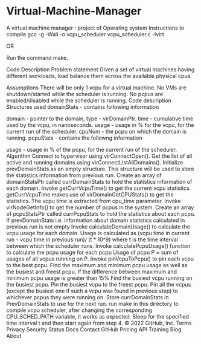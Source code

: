 # Virtual-Machine-Manager
A virtual machine manager : project of Operating system 
Instructions to compile
gcc -g -Wall -o vcpu_scheduler vcpu_scheduler.c -lvirt

OR

Run the command make.

Code Description
Problem statement
Given a set of virtual machines having different workloads, load balance them across the available physical cpus.

Assumptions
There will be only 1 vcpu for a virtual machine.
No VMs are shutdown/started while the scheduler is running.
No pcpus are enabled/disabled while the scheduler is running.
Code description
Structures used
domainStats - contains following information

domain - pointer to the domain, type - virDomainPtr.
time - cumulative time used by the vcpu, in nanoseconds.
usage - usage in % for the vcpu, for the current run of the scheduler.
cpuNum - the pcpu on which the domain is running.
pcpuStats - contains the followng information

usage - usage in % of the pcpu, for the current run of the scheduler.
Algorithm
Connect to hypervisor using virConnectOpen().
Get the list of all active and running domains using virConnectListAllDomains().
Initialize prevDomainStats as an empty structure. This structure will be used to store the statistics information from previous run.
Create an array of domainStatsPtr called currDomainStats to hold the statistics information of each domain.
Invoke getCurrVcpuTime() to get the current vcpu statistics.
getCurrVcpuTime makes use of virDomainGetCPUStats() to get the statistics.
The vcpu time is extracted from cpu_time parameter.
Invoke virNodeGetInfo() to get the number of pcpus in the system.
Create an array of pcpuStatsPtr called currPcpuStats to hold the statistics about each pcpu.
If prevDomainStats i.e. information about domain statistics calculated in previous run is not empty
Invoke calculateDomainUsage() to calculate the vcpu usage for each domain.
Usage is calculated as (vcpu time in current run - vcpu time in previous run)/ (t * 10^9) where t is the time interval between which the scheduler runs.
Invoke calculatePcpuUsage() function to calculate the pcpu usage for each pcpu
Usage of pcpu P = sum of usages of all vcpus running on P.
Invoke pinVcpuToPcpu() to pin each vcpu to the best pcpu.
Find the maximum and minimum pcpu usage as well as the busiest and freest pcpu.
If the difference between maximum and minimum pcpu usage is greater than 15%
Find the busiest vcpu running on the busiest pcpu.
Pin the busiest vcpu to the freest pcpu.
Pin all the vcpus (except the busiest one if such a vcpu was found in previous step) to whichever pcpus they were running on.
Store currDomainStats in PrevDomainStats to use for the next run.
run make in this directory to compile vcpu scheduler, after changing the corresponding CPU_SCHED_PATH variable, it works as expected.
Sleep for the specified time interval t and then start again from step 4.
© 2022 GitHub, Inc.
Terms
Privacy
Security
Status
Docs
Contact GitHub
Pricing
API
Training
Blog
About
